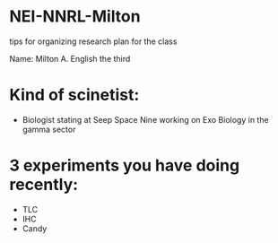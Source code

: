 # NEI-NNRL-Milton
tips for organizing research plan for the class


Name: Milton A. English the third


# Kind of scinetist: 
- Biologist stating at Seep Space Nine working on Exo Biology in the gamma sector


# 3 experiments you have doing recently:
- TLC
- IHC
- Candy
